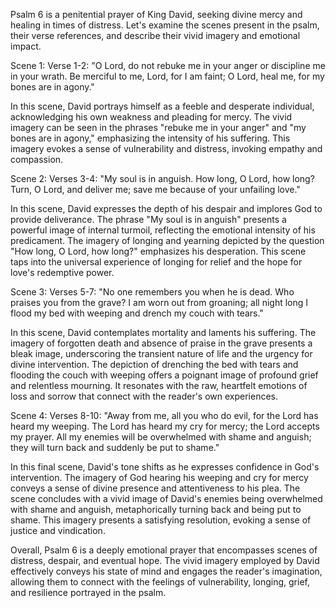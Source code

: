 Psalm 6 is a penitential prayer of King David, seeking divine mercy and healing in times of distress. Let's examine the scenes present in the psalm, their verse references, and describe their vivid imagery and emotional impact.

Scene 1:
Verse 1-2: "O Lord, do not rebuke me in your anger or discipline me in your wrath. Be merciful to me, Lord, for I am faint; O Lord, heal me, for my bones are in agony."

In this scene, David portrays himself as a feeble and desperate individual, acknowledging his own weakness and pleading for mercy. The vivid imagery can be seen in the phrases "rebuke me in your anger" and "my bones are in agony," emphasizing the intensity of his suffering. This imagery evokes a sense of vulnerability and distress, invoking empathy and compassion.

Scene 2:
Verses 3-4: "My soul is in anguish. How long, O Lord, how long? Turn, O Lord, and deliver me; save me because of your unfailing love."

In this scene, David expresses the depth of his despair and implores God to provide deliverance. The phrase "My soul is in anguish" presents a powerful image of internal turmoil, reflecting the emotional intensity of his predicament. The imagery of longing and yearning depicted by the question "How long, O Lord, how long?" emphasizes his desperation. This scene taps into the universal experience of longing for relief and the hope for love's redemptive power.

Scene 3:
Verses 5-7: "No one remembers you when he is dead. Who praises you from the grave? I am worn out from groaning; all night long I flood my bed with weeping and drench my couch with tears."

In this scene, David contemplates mortality and laments his suffering. The imagery of forgotten death and absence of praise in the grave presents a bleak image, underscoring the transient nature of life and the urgency for divine intervention. The depiction of drenching the bed with tears and flooding the couch with weeping offers a poignant image of profound grief and relentless mourning. It resonates with the raw, heartfelt emotions of loss and sorrow that connect with the reader's own experiences.

Scene 4:
Verses 8-10: "Away from me, all you who do evil, for the Lord has heard my weeping. The Lord has heard my cry for mercy; the Lord accepts my prayer. All my enemies will be overwhelmed with shame and anguish; they will turn back and suddenly be put to shame."

In this final scene, David's tone shifts as he expresses confidence in God's intervention. The imagery of God hearing his weeping and cry for mercy conveys a sense of divine presence and attentiveness to his plea. The scene concludes with a vivid image of David's enemies being overwhelmed with shame and anguish, metaphorically turning back and being put to shame. This imagery presents a satisfying resolution, evoking a sense of justice and vindication.

Overall, Psalm 6 is a deeply emotional prayer that encompasses scenes of distress, despair, and eventual hope. The vivid imagery employed by David effectively conveys his state of mind and engages the reader's imagination, allowing them to connect with the feelings of vulnerability, longing, grief, and resilience portrayed in the psalm.